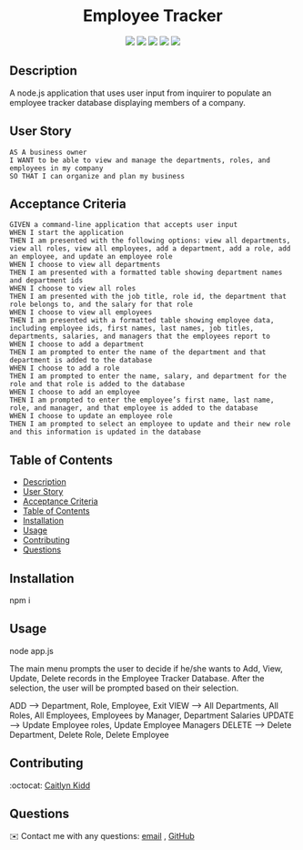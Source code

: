 <h1 align="center">Employee Tracker</h1>

<p align="center">
    <img src="https://img.shields.io/badge/Javascript-yellow" />
    <img src="https://img.shields.io/badge/mmysql-blue"  />
    <img src="https://img.shields.io/badge/-inquirer-green" />
    <img src="https://img.shields.io/badge/-figlet-red" >
    <img src="https://img.shields.io/badge/-console.table-orange" />
</p>
   
## Description
 A node.js application that uses user input from inquirer to populate an employee tracker database displaying members of a company.

## User Story
  
```
AS A business owner
I WANT to be able to view and manage the departments, roles, and employees in my company
SO THAT I can organize and plan my business
```
  
## Acceptance Criteria
  
``` 
GIVEN a command-line application that accepts user input
WHEN I start the application
THEN I am presented with the following options: view all departments, view all roles, view all employees, add a department, add a role, add an employee, and update an employee role
WHEN I choose to view all departments
THEN I am presented with a formatted table showing department names and department ids
WHEN I choose to view all roles
THEN I am presented with the job title, role id, the department that role belongs to, and the salary for that role
WHEN I choose to view all employees
THEN I am presented with a formatted table showing employee data, including employee ids, first names, last names, job titles, departments, salaries, and managers that the employees report to
WHEN I choose to add a department
THEN I am prompted to enter the name of the department and that department is added to the database
WHEN I choose to add a role
THEN I am prompted to enter the name, salary, and department for the role and that role is added to the database
WHEN I choose to add an employee
THEN I am prompted to enter the employee’s first name, last name, role, and manager, and that employee is added to the database
WHEN I choose to update an employee role
THEN I am prompted to select an employee to update and their new role and this information is updated in the database 
```
  
## Table of Contents
- [Description](#description)
- [User Story](#user-story)
- [Acceptance Criteria](#acceptance-criteria)
- [Table of Contents](#table-of-contents)
- [Installation](#installation)
- [Usage](#usage)
- [Contributing](#contributing)
- [Questions](#questions)

## Installation
npm i
  
## Usage
node app.js

The main menu prompts the user to decide if he/she wants to Add, View, Update, Delete records in the Employee Tracker Database. After the selection, the user will be prompted based on their selection.

ADD --> Department, Role, Employee, Exit
VIEW --> All Departments, All Roles, All Employees, Employees by Manager, Department Salaries
UPDATE --> Update Employee roles, Update Employee Managers
DELETE --> Delete Department, Delete Role, Delete Employee

## Contributing
:octocat: [Caitlyn Kidd](https://github.com/caitkidd)

## Questions
✉️ Contact me with any questions: [email](mailto:caitlyn.kidd92@gmail.com) , [GitHub](https://github.com/caitkidd)<br />

    
